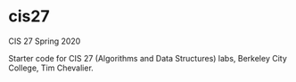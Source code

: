 # cis27
CIS 27 Spring 2020

Starter code for CIS 27 (Algorithms and Data Structures) labs, Berkeley City College, Tim Chevalier.

